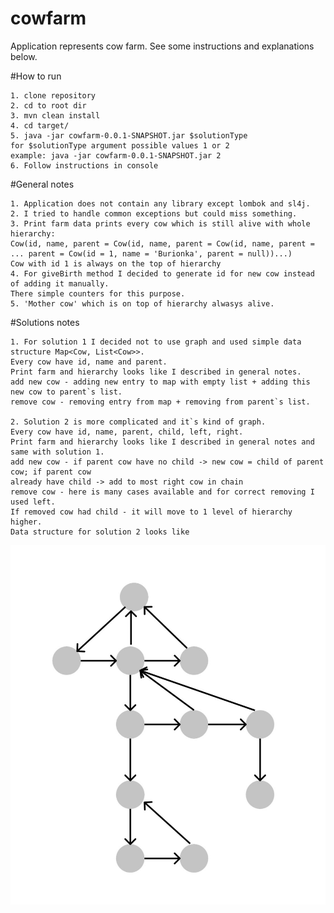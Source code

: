 # cowfarm
Application represents cow farm. See some instructions and explanations below.

#How to run

    1. clone repository
    2. cd to root dir
    3. mvn clean install
    4. cd target/
    5. java -jar cowfarm-0.0.1-SNAPSHOT.jar $solutionType
    for $solutionType argument possible values 1 or 2
    example: java -jar cowfarm-0.0.1-SNAPSHOT.jar 2
    6. Follow instructions in console

#General notes

    1. Application does not contain any library except lombok and sl4j.  
    2. I tried to handle common exceptions but could miss something.
    3. Print farm data prints every cow which is still alive with whole hierarchy:
    Cow(id, name, parent = Cow(id, name, parent = Cow(id, name, parent = ... parent = Cow(id = 1, name = 'Burionka', parent = null))...)
    Cow with id 1 is always on the top of hierarchy
    4. For giveBirth method I decided to generate id for new cow instead of adding it manually.
    There simple counters for this purpose.
    5. 'Mother cow' which is on top of hierarchy alwasys alive.

#Solutions notes

    1. For solution 1 I decided not to use graph and used simple data structure Map<Cow, List<Cow>>.
    Every cow have id, name and parent. 
    Print farm and hierarchy looks like I described in general notes.
    add new cow - adding new entry to map with empty list + adding this new cow to parent`s list.
    remove cow - removing entry from map + removing from parent`s list.

    2. Solution 2 is more complicated and it`s kind of graph.
    Every cow have id, name, parent, child, left, right.
    Print farm and hierarchy looks like I described in general notes and same with solution 1.
    add new cow - if parent cow have no child -> new cow = child of parent cow; if parent cow 
    already have child -> add to most right cow in chain
    remove cow - here is many cases available and for correct removing I used left.
    If removed cow had child - it will move to 1 level of hierarchy higher.
    Data structure for solution 2 looks like

![Solution2](src/main/resources/solution2.png)
 

